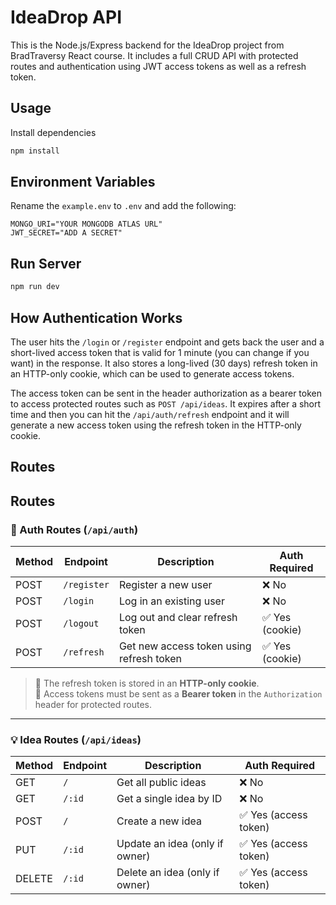 # IdeaDrop API

This is the Node.js/Express backend for the IdeaDrop project from BradTraversy React course. It includes a full CRUD API with protected routes and authentication using JWT access tokens as well as a refresh token.

## Usage

Install dependencies

```bash
npm install
```

## Environment Variables

Rename the `example.env` to `.env` and add the following:

```
MONGO_URI="YOUR MONGODB ATLAS URL"
JWT_SECRET="ADD A SECRET"
```

## Run Server

```bash
npm run dev
```

## How Authentication Works

The user hits the `/login` or `/register` endpoint and gets back the user and a short-lived access token that is valid for 1 minute (you can change if you want) in the response. It also stores a long-lived (30 days) refresh token in an HTTP-only cookie, which can be used to generate access tokens.

The access token can be sent in the header authorization as a bearer token to access protected routes such as `POST /api/ideas`. It expires after a short time and then you can hit the `/api/auth/refresh` endpoint and it will generate a new access token using the refresh token in the HTTP-only cookie.

## Routes

## Routes

### 🔐 Auth Routes (`/api/auth`)

| Method | Endpoint    | Description                              | Auth Required   |
| ------ | ----------- | ---------------------------------------- | --------------- |
| POST   | `/register` | Register a new user                      | ❌ No           |
| POST   | `/login`    | Log in an existing user                  | ❌ No           |
| POST   | `/logout`   | Log out and clear refresh token          | ✅ Yes (cookie) |
| POST   | `/refresh`  | Get new access token using refresh token | ✅ Yes (cookie) |

> 📝 The refresh token is stored in an **HTTP-only cookie**.  
> 🔐 Access tokens must be sent as a **Bearer token** in the `Authorization` header for protected routes.

---

### 💡 Idea Routes (`/api/ideas`)

| Method | Endpoint | Description                    | Auth Required         |
| ------ | -------- | ------------------------------ | --------------------- |
| GET    | `/`      | Get all public ideas           | ❌ No                 |
| GET    | `/:id`   | Get a single idea by ID        | ❌ No                 |
| POST   | `/`      | Create a new idea              | ✅ Yes (access token) |
| PUT    | `/:id`   | Update an idea (only if owner) | ✅ Yes (access token) |
| DELETE | `/:id`   | Delete an idea (only if owner) | ✅ Yes (access token) |
